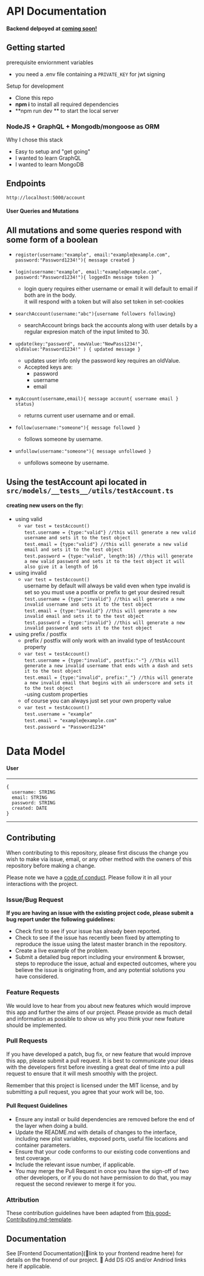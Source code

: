 # API Documentation

#### Backend delpoyed at [coming soon!](https://www.google.com/) <br>

## Getting started

prerequisite enviornment variables
- you need a .env file containing a  ```PRIVATE_KEY``` for jwt signing 

Setup for development 
- Clone this repo
- **npm i** to install all required dependencies
- **npm run dev ** to start the local server

### NodeJS + GraphQL + Mongodb/mongoose as ORM

Why I chose this stack

-    Easy to setup and "get going"
-    I wanted to learn GraphQL
-    I wanted to learn MongoDB

## Endpoints
```http://localhost:5000/account```


#### User Queries and Mutations
## All mutations and some queries respond with some form of a boolean
- ```register(username:"example", email:"example@example.com", password:"Password1234!"){ message created }```

- ```login(username:"example", email:"example@example.com", password:"Password1234!"){ loggedIn message token }```

  - login query requires either username or email it will default to email if both are in the body.<br>
    it will respond with a token but will also set token in set-cookies

- ```searchAccount(username:"abc"){username followers following}```
  - searchAccount brings back the accounts along with user details by a regular expresion match of the input limited to 30.
  
- ```update(key:"password", newValue:"NewPass1234!", oldValue:"Password1234!" ) { updated message }```
   - updates user info only the password key requires an oldValue.
   - Accepted keys are:
      - password
      - username
      - email
      
- ```myAccount(username,email){ message account{ username email } status}```
  - returns current user username and or email.
  
- ```follow(username:"someone"){ message followed }```
  - follows someone by username.
  
- ```unfollow(username:"someone"){ message unfollowed }```
  - unfollows someone by username.
  
## Using the testAccount api located in ```src/models/__tests__/utils/testAccount.ts```
#### creating new users on the fly:
- using valid
    - ```var test = testAccount()```<br>
      ```test.username = {type:"valid"} //this will generate a new valid username and sets it to the test object```<br>
      ```test.email = {type:"valid"} //this will generate a new valid email and sets it to the test object```<br>
      ```test.password = {type:"valid", length:16} //this will generate a new valid password and sets it to the test object it will also give it a length of 16```<br>
- using invalid
    - ```var test = testAccount()```<br>
      username by default will always be valid even when type invalid is set so you must use a postfix or prefix to get your desired result <br>
      ```test.username = {type:"invalid"} //this will generate a new invalid username and sets it to the test object```<br>
      ```test.email = {type:"invalid"} //this will generate a new invalid email and sets it to the test object```<br>
      ```test.password = {type:"invalid"} //this will generate a new invalid password and sets it to the test object```<br>
- using prefix / postfix
    - prefix / postfix will only work with an invalid type of testAccount  property <br>
    - ```var test = testAccount()```<br>
    ```test.username = {type:"invalid", postfix:"-"} //this will generate a new invalid username that ends with a dash and sets it to the test object```<br>
    ```test.email = {type:"invalid", prefix:"_"} //this will generate a new invalid email that begins with an underscore and sets it to the test object```<br>
-using custom properties
    - of course you can always just set your own property value<br>
    - ```var test = testAccount()```<br>
    ```test.username = "example"```<br>
    ```test.email = "example@example.com"```<br>
    ```test.password = "Password1234"```<br>



# Data Model

#### User
---
```
{
  username: STRING
  email: STRING
  password: STRING
  created: DATE
}
```
---
## Contributing

When contributing to this repository, please first discuss the change you wish to make via issue, email, or any other method with the owners of this repository before making a change.

Please note we have a [code of conduct](./code_of_conduct.md). Please follow it in all your interactions with the project.

### Issue/Bug Request

 **If you are having an issue with the existing project code, please submit a bug report under the following guidelines:**
 - Check first to see if your issue has already been reported.
 - Check to see if the issue has recently been fixed by attempting to reproduce the issue using the latest master branch in the repository.
 - Create a live example of the problem.
 - Submit a detailed bug report including your environment & browser, steps to reproduce the issue, actual and expected outcomes,  where you believe the issue is originating from, and any potential solutions you have considered.

### Feature Requests

We would love to hear from you about new features which would improve this app and further the aims of our project. Please provide as much detail and information as possible to show us why you think your new feature should be implemented.

### Pull Requests

If you have developed a patch, bug fix, or new feature that would improve this app, please submit a pull request. It is best to communicate your ideas with the developers first before investing a great deal of time into a pull request to ensure that it will mesh smoothly with the project.

Remember that this project is licensed under the MIT license, and by submitting a pull request, you agree that your work will be, too.

#### Pull Request Guidelines

- Ensure any install or build dependencies are removed before the end of the layer when doing a build.
- Update the README.md with details of changes to the interface, including new plist variables, exposed ports, useful file locations and container parameters.
- Ensure that your code conforms to our existing code conventions and test coverage.
- Include the relevant issue number, if applicable.
- You may merge the Pull Request in once you have the sign-off of two other developers, or if you do not have permission to do that, you may request the second reviewer to merge it for you.

### Attribution

These contribution guidelines have been adapted from [this good-Contributing.md-template](https://gist.github.com/PurpleBooth/b24679402957c63ec426).

## Documentation

See [Frontend Documentation](🚫link to your frontend readme here) for details on the fronend of our project.
🚫 Add DS iOS and/or Andriod links here if applicable.
